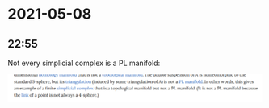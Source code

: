 # 2021-05-08

## 22:55

Not every simplicial complex is a PL manifold:

![image_2021-05-08-22-55-16](_attachments/image_2021-05-08-22-55-16.png)
